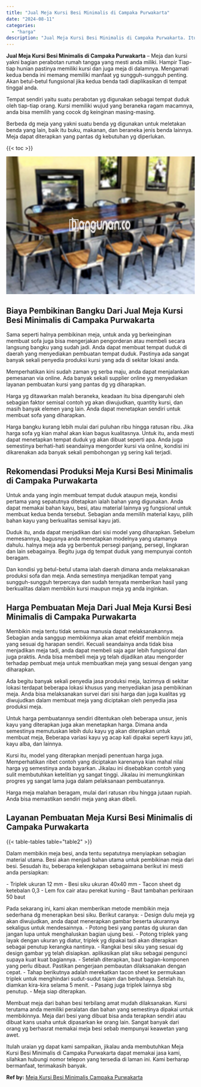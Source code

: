 ```yaml
---
title: "Jual Meja Kursi Besi Minimalis di Campaka Purwakarta"
date: "2024-08-11"
categories: 
  - "harga"
description: "Jual Meja Kursi Besi Minimalis di Campaka Purwakarta. Itulah uraian yg dapat kami sampaikan, jikalau anda membutuhkan Meja Kursi Besi Minimalis di Campaka Pu..."
---
```


**Jual Meja Kursi Besi Minimalis di Campaka Purwakarta** – Meja dan kursi yakni bagian perabotan rumah tangga yang mesti anda miliki. Hampir Tiap-tiap hunian pastinya memiliki kursi dan juga meja di dalamnya. Mengamati kedua benda ini memang memiliki manfaat yg sungguh-sungguh penting. Akan betul-betul fungsional jika kedua benda tadi diaplikasikan di tempat tinggal anda.

Tempat sendiri yaitu suatu perabotan yg digunakan sebagai tempat duduk oleh tiap-tiap orang. Kursi memiliki wujud yang beraneka ragam macamnya, anda bisa memilih yang cocok dg keinginan masing-masing.

Berbeda dg meja yang yakni suatu benda yg digunakan untuk meletakan benda yang lain, baik itu buku, makanan, dan beraneka jenis benda lainnya. Meja dapat diterapkan yang pantas dg kebutuhan yg diperlukan.

{{< toc >}}

![Jual Meja Kursi Besi Minimalis di Campaka Purwakarta](/images/jual-meja-besi-murah09.png)

## Biaya Pembikinan Bangku Dari Jual Meja Kursi Besi Minimalis di Campaka Purwakarta

Sama seperti halnya pembikinan meja, untuk anda yg berkeinginan membuat sofa juga bisa mengerjakan pengorderan atau membeli secara langsung bangku yang sudah jadi. Anda dapat membuat tempat duduk di daerah yang menyediakan pembuatan tempat duduk. Pastinya ada sangat banyak sekali penyedia produksi kursi yang ada di sekitar lokasi anda.

Memperhatikan kini sudah zaman yg serba maju, anda dapat menjalankan pemesanan via online. Ada banyak sekali supplier online yg menyediakan layanan pembuatan kursi yang pantas dg yg diharapkan.

Harga yg ditawarkan malah beraneka, keadaan itu bisa dipengaruhi oleh sebagian faktor semisal contoh yg akan diwujudkan, quantity kursi, dan masih banyak elemen yang lain. Anda dapat menetapkan sendiri untuk membuat sofa yang diharapkan.

Harga bangku kurang lebih mulai dari puluhan ribu hingga ratusan ribu. Jika harga sofa yg kian mahal akan kian bagus kualitasnya. Untuk itu, anda mesti dapat menetapkan tempat duduk yg akan dibuat seperti apa. Anda juga semestinya berhati-hati seandainya mengorder kursi via online, kondisi ini dikarenakan ada banyak sekali pembohongan yg sering kali terjadi.

## Rekomendasi Produksi Meja Kursi Besi Minimalis di Campaka Purwakarta

Untuk anda yang ingin membuat tempat duduk ataupun meja, kondisi pertama yang sepatutnya ditetapkan ialah bahan yang digunakan. Anda dapat memakai bahan kayu, besi, atau material lainnya yg fungsional untuk membuat kedua benda tersebut. Sebagian anda memilih material kayu, pilih bahan kayu yang berkualitas semisal kayu jati.

Duduk itu, anda dapat menjadikan dari sisi model yang diharapkan. Sebelum memesannya, bagusnya anda menetapkan modelnya yang utamanya dahulu. halnya meja ada yg berbentuk persegi panjang, persegi, lingkaran dan lain sebagainya. Begitu juga dg tempat duduk yang mempunyai contoh beragam.

Dan kondisi yg betul-betul utama ialah daerah dimana anda melaksanakan produksi sofa dan meja. Anda semestinya menjadikan tempat yang sungguh-sungguh terpercaya dan sudah ternyata memberikan hasil yang berkualitas dalam membikin kursi maupun meja yg anda inginkan.

## Harga Pembuatan Meja Dari Jual Meja Kursi Besi Minimalis di Campaka Purwakarta

Membikin meja tentu tidak semua manusia dapat melaksanakannya. Sebagian anda sanggup membikinnya akan amat efektif membikin meja yang sesuai dg harapan sendiri. Kecuali seandainya anda tidak bisa menjadikan meja tadi, anda dapat membeli saja agar lebih fungsional dan juga praktis. Anda bisa membeli meja yg telah dijadikan atau mengorder terhadap pembuat meja untuk membuatkan meja yang sesuai dengan yang diharapkan.

Ada begitu banyak sekali penyedia jasa produksi meja, lazimnya di sekitar lokasi terdapat beberapa lokasi khusus yang menyediakan jasa pembikinan meja. Anda bisa melaksanakan survei dari sisi harga dan juga kualitas yg diwujudkan dalam membuat meja yang diciptakan oleh penyedia jasa produksi meja.

Untuk harga pembuatannya sendiri ditentukan oleh beberapa unsur, jenis kayu yang diterapkan juga akan menetapkan harga. Dimana anda semestinya memutuskan lebih dulu kayu yg akan diterapkan untuk membuat meja, Beberapa variasi kayu yg acap kali dipakai seperti kayu jati, kayu alba, dan lainnya.

Kursi itu, model yang diterapkan menjadi penentuan harga juga. Memperhatikan ribet contoh yang diciptakan karenanya kian mahal nilai harga yg semestinya anda bayarkan. Jikalau ini disebabkan contoh yang sulit membutuhkan ketelitian yg sangat tinggi. Jikalau ini memungkinkan progres yg sangat lama juga dalam pelaksanaan pembuatannya.

Harga meja malahan beragam, mulai dari ratusan ribu hingga jutaan rupiah. Anda bisa memastikan sendiri meja yang akan dibeli.

## Layanan Pembuatan Meja Kursi Besi Minimalis di Campaka Purwakarta

{{< table-tables table="table2" >}}

Dalam membikin meja besi, anda tentu sepatutnya menyiapkan sebagian material utama. Besi akan menjadi bahan utama untuk pembikinan meja dari besi. Sesudah itu, beberapa kelengkapan sebagaimana berikut ini mesti anda persiapkan:

\- Triplek ukuran 12 mm - Besi siku ukuran 40x40 mm - Tacon sheet dg ketebalan 0,3 - Lem fox cair atau perekat kuning - Baut tambahan perkiraan 50 baut

Pada sekarang ini, kami akan memberikan metode membikin meja sederhana dg menerapkan besi siku. Berikut caranya: - Design dulu meja yg akan diwujudkan, anda dapat menerapkan gambar beserta ukurannya sekaligus untuk mendesainnya. - Potong besi yang pantas dg ukuran dan jangan lupa untuk menghaluskan bagian ujung besi. - Potong triplek yang layak dengan ukuran yg diatur, triplek yg dipakai tadi akan diterapkan sebagai penutup kerangka nantinya. - Rangkai besi siku yang sesuai dg design gambar yg telah disiapkan. aplikasikan plat siku sebagai pengunci supaya kuat kuat bagiannya. - Setelah diterapkan, baut bagian-komponen yang perlu dibaut. Pastikan pengerjaan pembautan dilaksanakan dengan cepat. - Tahap berikutnya adalah merekatkan tacon sheet ke permukaan triplek untuk menghindari sudut-sudut tajam dan berbahaya. Setelah itu, diamkan kira-kira selama 5 menit. - Pasang juga triplek lainnya sbg penutup. - Meja siap diterapkan.

Membuat meja dari bahan besi terbilang amat mudah dilaksanakan. Kursi terutama anda memiliki peralatan dan bahan yang semestinya dipakai untuk membikinnya. Meja dari besi yang dibuat bisa anda terapkan sendiri atau dibuat kans usaha untuk dipasarkan ke orang lain. Sangat banyak dari orang yg berhasrat memakai meja besi sebab mempunyai keawetan yang awet.

Itulah uraian yg dapat kami sampaikan, jikalau anda membutuhkan Meja Kursi Besi Minimalis di Campaka Purwakarta dapat memakai jasa kami, silahkan hubungi nomor telepon yang tersedia di laman ini. Kami berharap bermanfaat, terimakasih banyak.

**Ref by:** [Meja Kursi Besi Minimalis Campaka Purwakarta](https://id.wikipedia.org/wiki/Meja)
